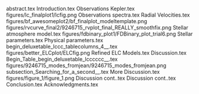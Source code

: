 abstract.tex
Introduction.tex
Observations   Kepler.tex
figures/lc_finalplot1/lcfig.png
Observations   spectra.tex
Radial Velocities.tex
figures/bf_awesomeplot2/bf_finalplot_modeltemplate.png
figures/rvcurve_final2/9246715_rvplot_final_REALLY_smoothfix.png
Stellar atmosphere model.tex
figures/fdbinary_plot1/FDBinary_plot_trial6.png
Stellar parameters.tex
Physical parameters.tex
begin_deluxetable_lccc_tablecolumns_4__.tex
figures/better_ELCplot/ELCfig.png
Refined ELC Models.tex
Discussion.tex
Begin_Table_begin_deluxetable_lcccccc__.tex
figures/9246715_modes_fromjean/9246715_modes_fromjean.png
subsection_Searching_for_a_second__.tex
More Discussion.tex
figures/figure_1/figure_1.png
Discussion cont..tex
Discussion cont..tex
Conclusion.tex
Acknowledgments.tex

